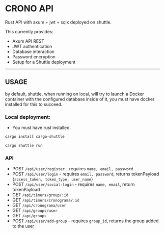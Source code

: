 # CRONO API
Rust API with axum + jwt + sqlx deployed on shuttle.

This currently provides:
- Axum API REST
- JWT authentication
- Database interaction
- Password encryption
- Setup for a Shuttle deployment

---
## USAGE
by default, shuttle, when running on local, will try to launch a Docker container with the configured database inside of it, you must have docker installed for this to succeed.

### Local deployment:
- You must have rust installed.


```sh
cargo install cargo-shuttle
```

```sh
cargo shuttle run
```

### API
- POST `/api/user/register` - requires `name, email, password`
- POST `/api/user/login` - requires `email, password`, returns tokenPayload {`access_token, token_type, user_name`}
- POST `/api/user/social-login` - requires `name, email`, return tokenPayload
- GET `/api/timers/group/:id`
- GET `/api/timers/cronograma/:id`
- GET `/api/cronograma/user`
- GET `/api/groups/user`
- GET `/api/groups`
- POST `/api/user/add-group` - requires `group_id`, returns the group added to the user


